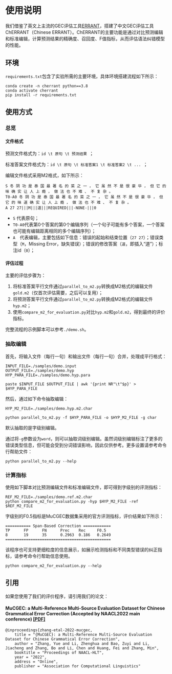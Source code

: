 # 使用说明

我们借鉴了英文上主流的GEC评估工具[ERRANT](https://github.com/chrisjbryant/errant)，搭建了中文GEC评估工具ChERRANT（Chinese ERRANT）。ChERRANT的主要功能是通过对比预测编辑和标准编辑，计算预测结果的精确度、召回度、F值指标，从而评估语法纠错模型的性能。

## 环境

`requirements.txt`包含了实验所需的主要环境，具体环境搭建流程如下所示：

```
conda create -n cherrant python==3.8
conda activate cherrant
pip install -r requirements.txt
```

## 使用方式

### 总览

#### 文件格式

预测文件格式为：`id \t 原句 \t 预测结果 `；

标准答案文件格式为：`id \t 原句 \t 标准答案1 \t 标准答案2 \t ... `；

编辑文件格式采用M2格式，如下所示：

```
S 冬 阴 功 是 泰 国 最 著 名 的 菜 之 一 ， 它 虽 然 不 是 很 豪 华 ， 但 它 的 味 确 实 让 人 上 瘾 ， 做 法 也 不 难 、 不 复 杂 。
T0-A0 冬 阴 功 是 泰 国 最 著 名 的 菜 之 一 ， 它 虽 然 不 是 很 豪 华 ， 但 它 的 味 道 确 实 让 人 上 瘾 ， 做 法 也 不 难 、 不 复 杂 。
A 27 27|||M|||道|||REQUIRED|||-NONE-|||0
```

+ `S` 代表原句；
+ `T0-A0`代表第0个答案的第0个编辑序列（一个句子可能有多个答案，一个答案也可能有编辑距离相同的多个编辑序列）；
+ `A  `代表编辑，主要包括如下信息：错误的起始和结束位置（`27 27`）；错误类型（`M`，Missing Error，缺失错误）；错误的修改答案（`道`，即插入“道”）；标注id（`0`）；

#### 评估过程

主要的评估步骤为：

1. 将标准答案平行文件通过`parallel_to_m2.py`转换成M2格式的编辑文件`gold.m2`（仅首次评估需要，之后可以复用）；
2. 将预测答案平行文件通过`parallel_to_m2.py`转换成M2格式的编辑文件`hyp.m2`；
3. 使用`compare_m2_for_evaluation.py`对比`hyp.m2`和`gold.m2`，得到最终的评价指标。

完整流程的示例脚本可以参考`./demo.sh`。

### 抽取编辑

首先，将输入文件（每行一句）和输出文件（每行一句）合并，处理成平行格式：

```
INPUT_FILE=./samples/demo.input
OUTPUT_FILE=./samples/demo.hyp
HYP_PARA_FILE=./samples/demo.hyp.para

paste $INPUT_FILE $OUTPUT_FILE | awk '{print NR"\t"$p}' > $HYP_PARA_FILE
```

然后，通过如下命令抽取编辑：

```
HYP_M2_FILE=./samples/demo.hyp.m2.char

python parallel_to_m2.py -f $HYP_PARA_FILE -o $HYP_M2_FILE -g char
```

默认抽取的是字级别编辑。

通过将`-g`参数设为`word`，则可以抽取词级别编辑。虽然词级别编辑标注了更多的错误类型信息，但可能会受到分词错误影响，因此仅供参考。更多设置请参考命令行帮助文件：

```
python parallel_to_m2.py --help
```

### 计算指标

使用如下脚本对比预测编辑文件和标准编辑文件，即可得到字级别的评测指标：

```
REF_M2_FILE=./samples/demo.ref.m2.char
python compare_m2_for_evaluation.py -hyp $HYP_M2_FILE -ref $REF_M2_FILE
```

字级别的F0.5指标是MuCGEC数据集采用的官方评测指标，评价结果如下所示：

```
=========== Span-Based Correction ============
TP      FP      FN      Prec    Rec     F0.5
8       19      35      0.2963  0.186   0.2649
==============================================
```

该程序也可支持更细粒度的信息展示，如展示检测指标和不同类型错误的纠正指标，请参考命令行帮助信息使用。

```
python compare_m2_for_evaluation.py --help
```

## 引用

如果您使用了我们的评价程序，请引用我们的论文：

#### MuCGEC: a Multi-Reference Multi-Source Evaluation Dataset for Chinese Grammatical Error Correction (Accepted by NAACL2022 main conference) [[PDF]](https://arxiv.org/pdf/2204.10994.pdf)

```
@inproceedings{zhang-etal-2022-mucgec,
    title = "{MuCGEC}: a Multi-Reference Multi-Source Evaluation Dataset for Chinese Grammatical Error Correction",
    author = "Zhang, Yue and Li, Zhenghua and Bao, Zuyi and Li, Jiacheng and Zhang, Bo and Li, Chen and Huang, Fei and Zhang, Min",
    booktitle = "Proceedings of NAACL-HLT",
    year = "2022",
    address = "Online",
    publisher = "Association for Computational Linguistics"
```
